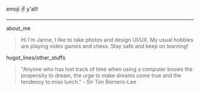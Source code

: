 emoji :v: y'all!
***
about_me
>  Hi I'm Janne, I like to take photos and design UI/UX. My usual hobbies are playing video games and chess. Stay safe and keep on learning!

hugot_lines/other_stuffs
> "Anyone who has lost track of time when using a computer knows the propensity to dream, the urge to make dreams come true and the tendency to miss lunch." - Sir Tim Berners-Lee

